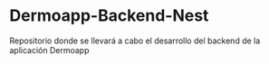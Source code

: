 # Dermoapp-Backend-Nest
Repositorio donde se llevará a cabo el desarrollo del backend de la aplicación Dermoapp
